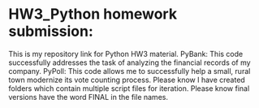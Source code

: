 # HW3_Python homework submission:
This is my repository link for Python HW3 material.
PyBank: This code successfully addresses the task of analyzing the financial records of my company.
PyPoll: This code allows me to successfully help a small, rural town modernize its vote counting process.
Please know I have created folders which contain multiple script files for iteration. 
Please know final versions have the word FINAL in the file names.
